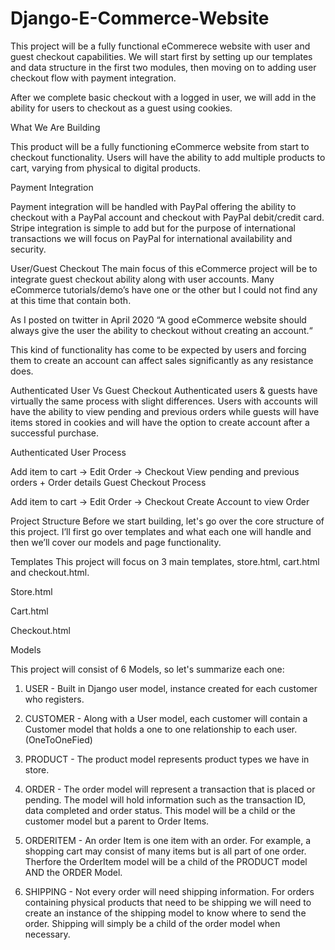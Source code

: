 # Django-E-Commerce-Website
This project will be a fully functional eCommerece website with user and guest checkout capabilities. We will start first by setting up our templates and data structure in the first two modules, then moving on to adding user checkout flow with payment integration.

After we complete basic checkout with a logged in user, we will add in the ability for users to checkout as a guest using cookies.

What We Are Building


This product will be a fully functioning eCommerce website from start to checkout functionality. Users will have the ability to add multiple products to cart, varying from physical to digital products.

 

Payment Integration


Payment integration will be handled with PayPal offering the ability to checkout with a PayPal account and checkout with PayPal debit/credit card. Stripe integration is simple to add but for the purpose of international transactions we will focus on PayPal for international availability and security.



 

User/Guest Checkout
The main focus of this eCommerce project will be to integrate guest checkout ability along with user accounts. Many eCommerce tutorials/demo’s have one or the other but I could not find any at this time that contain both.

As I posted on twitter in April 2020 “A good eCommerce website should always give the user the ability to checkout without creating an account.“ 



This kind of functionality has come to be expected by users and forcing them to create an account can affect sales significantly as any resistance does.

Authenticated User Vs Guest Checkout
Authenticated users & guests have virtually the same process with slight differences. Users with accounts will have the ability to view pending and previous orders while guests will have items stored in cookies and will have the option to create account after a successful purchase.

Authenticated User Process

Add item to cart → Edit Order → Checkout
View pending and previous orders + Order details 
Guest Checkout Process

Add item to cart → Edit Order → Checkout
Create Account to view Order
 

Project Structure
Before we start building, let's go over the core structure of this project. I’ll first go over templates and what each one will handle and then we’ll cover our models and page functionality.

 
Templates
This project will focus on 3 main templates, store.html, cart.html and checkout.html. 



 

Store.html

Cart.html



Checkout.html



 
 
Models


This project will consist of 6 Models, so let's summarize each one:

1. USER - Built in Django user model,  instance created for each customer who registers.

2. CUSTOMER - Along with a User model, each customer will contain a Customer model that holds a one to one relationship to each user. (OneToOneFied)

3. PRODUCT - The product model represents product types we have in store.

4. ORDER - The order model will represent a transaction that is placed or pending. The model will hold information such as the transaction ID, data completed and order status. This model will be a child or the customer model but a parent to Order Items.

5. ORDERITEM - An order Item is one item with an order. For example, a shopping cart may consist of many items but is all part of one order. Therfore the OrderItem model will be a child of the PRODUCT model AND the ORDER Model.

6. SHIPPING - Not every order will need shipping information. For orders containing physical products that need to be shipping we will need to create an instance of the shipping model to know where to send the order. Shipping will simply be a child of the order model when necessary.

 
